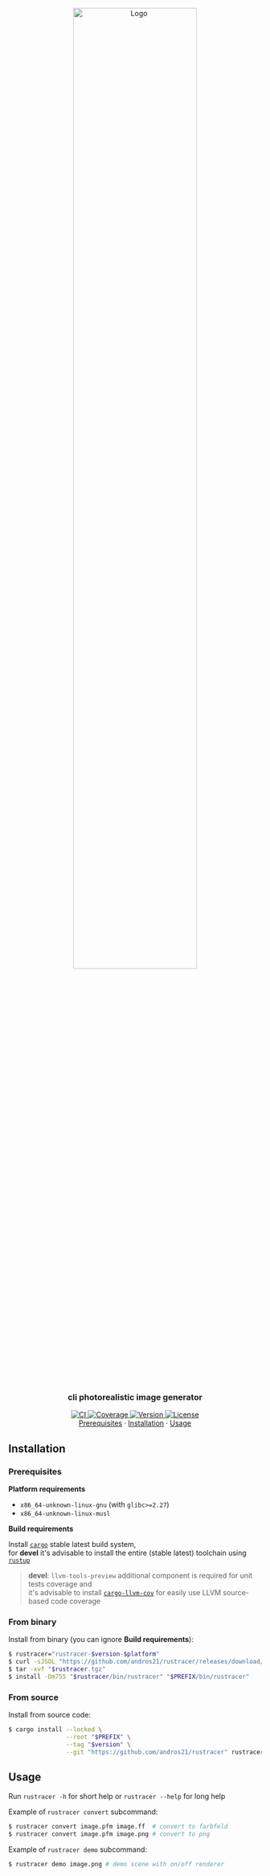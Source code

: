 <!-- PROJECT LOGO -->
<br>
<div align="center">
  <a href="https://github.com/andros21/rustracer">
    <img src="https://user-images.githubusercontent.com/58751603/160428859-381f9846-b460-4d9e-bb25-4b111f99fb77.png" alt="Logo" width="70%">
  </a>
  <h3 style="border-bottom: 0px;">cli photorealistic image generator</h3>
  <a href="https://github.com/andros21/rustracer/actions/workflows/ci.yml">
    <img src="https://img.shields.io/github/workflow/status/andros21/rustracer/CI?style=flat-square&label=ci&logo=github" alt="CI">
  </a>
  <a href="https://github.com/andros21/rustracer/actions/workflows/ci.yml">
    <img src="https://img.shields.io/endpoint?url=https://gist.githubusercontent.com/andros21/0e20cd331d0800e3299298a3868aab7a/raw/rustracer__master.json" alt="Coverage">
  </a>
  <a href="https://github.com/andros21/rustracer/releases">
    <img src="https://img.shields.io/github/v/release/andros21/rustracer?color=orange&&sort=semver&style=flat-square" alt="Version">
  </a>
  <a href="https://github.com/andros21/rustracer/blob/master/LICENSE">
    <img src="https://img.shields.io/github/license/andros21/rustracer?color=blue&style=flat-square" alt="License">
  </a>
  <div align="center">
    <a href="#prerequisites">Prerequisites</a>
    ·
    <a href="#installation">Installation</a>
    ·
    <a href="#usage">Usage</a>
  </div>
</div>

## Installation

### Prerequisites

**Platform requirements**

* `x86_64-unknown-linux-gnu` (with `glibc>=2.27`)
* `x86_64-unknown-linux-musl`

**Build requirements**

Install [`cargo`](https://github.com/rust-lang/cargo/) stable latest build system, \
for **devel** it's advisable to install the entire (stable latest) toolchain using [`rustup`](https://www.rust-lang.org/tools/install)

> **devel**: `llvm-tools-preview` additional component is required for unit tests coverage and \
> it's advisable to install [`cargo-llvm-cov`](https://github.com/taiki-e/cargo-llvm-cov) for easily use LLVM source-based code coverage

### From binary

Install from binary (you can ignore **Build requirements**):

```bash
$ rustracer="rustracer-$version-$platform"
$ curl -sJSOL "https://github.com/andros21/rustracer/releases/download/$version/$rustracer.tgz"
$ tar -xvf "$rustracer.tgz"
$ install -Dm755 "$rustracer/bin/rustracer" "$PREFIX/bin/rustracer"
```

### From source

Install from source code:

```bash
$ cargo install --locked \
                --root "$PREFIX" \
                --tag "$version" \
                --git "https://github.com/andros21/rustracer" rustracer
```

## Usage

Run `rustracer -h` for short help or `rustracer --help` for long help

Example of `rustracer convert` subcommand:

```bash
$ rustracer convert image.pfm image.ff  # convert to farbfeld
$ rustracer convert image.pfm image.png # convert to png
```

Example of `rustracer demo` subcommand:

```bash
$ rustracer demo image.png # demo scene with on/off renderer
```

